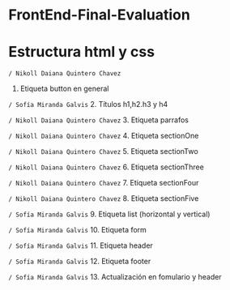 # FrontEnd-Final-Evaluation

# Estructura html y css

`/ Nikoll Daiana Quintero Chavez`
1. Etiqueta button en general

`/ Sofía Miranda Galvis`
2. Títulos h1,h2.h3 y h4 

`/ Nikoll Daiana Quintero Chavez`
3. Etiqueta parrafos

`/ Nikoll Daiana Quintero Chavez`
4. Etiqueta sectionOne

`/ Nikoll Daiana Quintero Chavez`
5. Etiqueta sectionTwo

`/ Nikoll Daiana Quintero Chavez`
6. Etiqueta sectionThree

`/ Nikoll Daiana Quintero Chavez`
7. Etiqueta sectionFour

`/ Nikoll Daiana Quintero Chavez`
8. Etiqueta sectionFive 

`/ Sofía Miranda Galvis`
9. Etiqueta list (horizontal y vertical) 

`/ Sofía Miranda Galvis`
10. Etiqueta form

`/ Sofía Miranda Galvis`
11. Etiqueta header

`/ Sofía Miranda Galvis`
12. Etiqueta footer

`/ Sofía Miranda Galvis`
13. Actualización en fomulario y header 